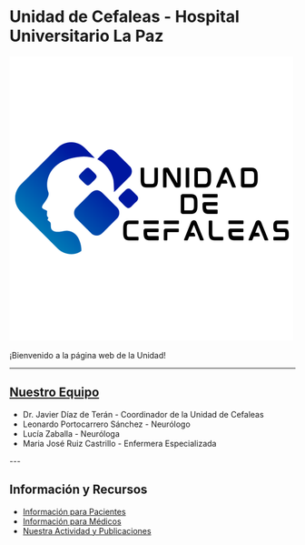 # Unidad de Cefaleas - Hospital Universitario La Paz
![Logo de la unidad](logo-unidad.png)

¡Bienvenido a la página web de la Unidad!

---

## [Nuestro Equipo](./nuestro-equipo.html)

<ul class="lista-horizontal">
  <li>Dr. Javier Díaz de Terán - Coordinador de la Unidad de Cefaleas</li>
  <li>Leonardo Portocarrero Sánchez - Neurólogo</li>
  <li>Lucía Zaballa - Neuróloga</li>
  <li>Maria José Ruiz Castrillo - Enfermera Especializada</li>
</ul>
---

## Información y Recursos

  *   [Información para Pacientes](./informacion-paciente.html)
  *   [Información para Médicos](./informacion-medicos.html)
  *   [Nuestra Actividad y Publicaciones](./publicaciones.html)
